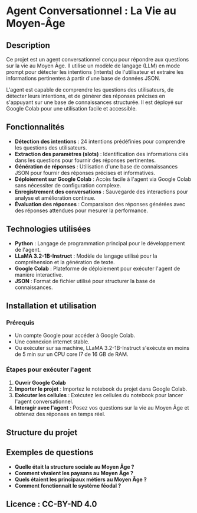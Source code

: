 # Agent Conversationnel : La Vie au Moyen-Âge

## Description

Ce projet est un agent conversationnel conçu pour répondre aux questions sur la vie au Moyen Âge. Il utilise un modèle de langage (LLM) en mode prompt pour détecter les intentions (intents) de l'utilisateur et extraire les informations pertinentes à partir d'une base de données JSON.

L'agent est capable de comprendre les questions des utilisateurs, de détecter leurs intentions, et de générer des réponses précises en s'appuyant sur une base de connaissances structurée. Il est déployé sur Google Colab pour une utilisation facile et accessible.

## Fonctionnalités

- **Détection des intentions** : 24 intentions prédéfinies pour comprendre les questions des utilisateurs.
- **Extraction des paramètres (slots)** : Identification des informations clés dans les questions pour fournir des réponses pertinentes.
- **Génération de réponses** : Utilisation d'une base de connaissances JSON pour fournir des réponses précises et informatives.
- **Déploiement sur Google Colab** : Accès facile à l'agent via Google Colab sans nécessiter de configuration complexe.
- **Enregistrement des conversations** : Sauvegarde des interactions pour analyse et amélioration continue.
- **Évaluation des réponses** : Comparaison des réponses générées avec des réponses attendues pour mesurer la performance.

## Technologies utilisées

- **Python** : Langage de programmation principal pour le développement de l'agent.
- **LLaMA 3.2-1B-Instruct** : Modèle de langage utilisé pour la compréhension et la génération de texte.
- **Google Colab** : Plateforme de déploiement pour exécuter l'agent de manière interactive.
- **JSON** : Format de fichier utilisé pour structurer la base de connaissances.

## Installation et utilisation

### Prérequis

- Un compte Google pour accéder à Google Colab.
- Une connexion internet stable.
- Ou exécuter sur sa machine, LLaMA 3.2-1B-Instruct s'exécute en moins de 5 min sur un CPU core I7 de 16 GB de RAM. 

### Étapes pour exécuter l'agent

1. **Ouvrir Google Colab** 
2. **Importer le projet** : Importez le notebook du projet dans Google Colab.
3. **Exécuter les cellules** : Exécutez les cellules du notebook pour lancer l'agent conversationnel.
4. **Interagir avec l'agent** : Posez vos questions sur la vie au Moyen Âge et obtenez des réponses en temps réel.

## Structure du projet


## Exemples de questions

- **Quelle était la structure sociale au Moyen Âge ?**
- **Comment vivaient les paysans au Moyen Âge ?**
- **Quels étaient les principaux métiers au Moyen Âge ?**
- **Comment fonctionnait le système féodal ?**

## Licence : CC-BY-ND 4.0
